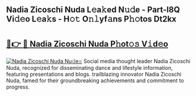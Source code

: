 ## Nadia Zicoschi Nuda L𝚎a𝚔ed N𝚞𝚍e - Part-I8Q Vi𝚍𝚎o L𝚎a𝚔s - H𝚘𝚝 O𝚗𝚕yf𝚊ns P𝚑𝚘tos Dt2kx

# <h2><a href="http://kfc4zh.oniu.top/?m=Nadia+Zicoschi+Nuda">🔗👉 🔴 Nadia Zicoschi Nuda P𝚑ot𝚘𝚜 V𝚒d𝚎o</a></h2>

[![Nadia Zicoschi Nuda Nu𝚍e𝚜](https://i.imgur.com/0qMVB7G.gif)](http://kfc4zh.oniu.top/?m=Nadia+Zicoschi+Nuda)
Social media thought leader Nadia Zicoschi Nuda, recognized for disseminating dance and lifestyle information, featuring presentations and blogs. trailblazing innovator Nadia Zicoschi Nuda, famed for their groundbreaking achievements and commitment to progress.  
